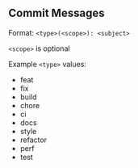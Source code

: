 ## Commit Messages

Format: `<type>(<scope>): <subject>`

`<scope>` is optional

Example `<type>` values:

- feat
- fix
- build
- chore
- ci
- docs
- style
- refactor
- perf
- test
